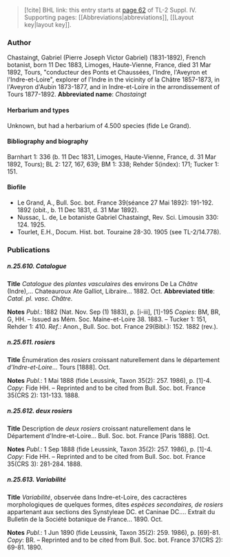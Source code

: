 > [!cite] BHL link: this entry starts at [page 62](https://www.biodiversitylibrary.org/page/33265739) of TL-2 Suppl. IV.
> Supporting pages: [[Abbreviations|abbreviations]], [[Layout key|layout key]].

### Author

Chastaingt, Gabriel (Pierre Joseph Victor Gabriel) (1831-1892), French botanist, born 11 Dec 1883, Limoges, Haute-Vienne, France, died 31 Mar 1892, Tours, "conducteur des Ponts et Chaussées, l'Indre, l'Aveyron et l'Indre-et-Loire", explorer of l'Indre in the vicinity of la Châtre 1857-1873, in l'Aveyron d'Aubin 1873-1877, and in Indre-et-Loire in the arrondissement of Tours 1877-1892. 
**Abbreviated name**: *Chastaingt*

#### Herbarium and types

Unknown, but had a herbarium of 4.500 species (fide Le Grand).

#### Bibliography and biography

Barnhart 1: 336 (b. 11 Dec 1831, Limoges, Haute-Vienne, France, d. 31 Mar 1892, Tours); BL 2: 127, 167, 639; BM 1: 338; Rehder 5(index): 171; Tucker 1: 151.

#### Biofile

- Le Grand, A., Bull. Soc. bot. France 39(séance 27 Mai 1892): 191-192. 1892 (obit., b. 11 Dec 1831, d. 31 Mar 1892).
- Nussac, L. de, Le botaniste Gabriel Chastaingt, Rev. Sci. Limousin 330: 124. 1925.
- Tourlet, E.H., Docum. Hist. bot. Touraine 28-30. 1905 (see TL-2/14.778).

### Publications

##### n.25.610. Catalogue

**Title**
*Catalogue* des *plantes vasculaires* des environs De La *Châtre* (Indre),... Chateauroux Ate Galliot, Libraire... 1882. Oct.
**Abbreviated title**: *Catal. pl. vasc. Châtre*.

**Notes**
*Publ*.: 1882 (Nat. Nov. Sep (1) 1883), p. \[i-iii\], \[1\]-195 *Copies*: BM, BR, G, HH. – Issued as Mém. Soc. Maine-et-Loire 38. 1883. – Tucker 1: 151, Rehder 1: 410.
*Ref*.: Anon., Bull. Soc. bot. France 29(Bibl.): 152. 1882 (rev.).

##### n.25.611. rosiers

**Title**
Énumération des *rosiers* croissant naturellement dans le département *d'Indre-et-Loire*... Tours \[1888\]. Oct.

**Notes**
*Publ*.: 1 Mai 1888 (fide Leussink, Taxon 35(2): 257. 1986), p. \[1\]-4. *Copy*: Fide HH. – Reprinted and to be cited from Bull. Soc. bot. France 35(CRS 2): 131-133. 1888.

##### n.25.612. deux rosiers

**Title**
Description de *deux rosiers* croissant naturellement dans le Département d'Indre-et-Loire... Bull. Soc. bot. France \[Paris 1888\]. Oct.

**Notes**
*Publ*.: 1 Sep 1888 (fide Leussink, Taxon 35(2): 257. 1986), p. \[1\]-4. *Copy*: Fide HH. – Reprinted and to be cited from Bull. Soc. bot. France 35(CRS 3): 281-284. 1888.

##### n.25.613. Variabilité

**Title**
*Variabilité*, observée dans Indre-et-Loire, des cacractères morphologiques de quelques formes, dites *espèces secondaires, de rosiers* appartenant aux sections des Synstyleae DC. et Caninae DC.... Extrait du Bulletin de la Société botanique de France... 1890. Oct.

**Notes**
*Publ*.: 1 Jun 1890 (fide Leussink, Taxon 35(2): 259. 1986), p. \[69\]-81. *Copy*: BR. – Reprinted and to be cited from Bull. Soc. bot. France 37(CRS 2): 69-81. 1890.

